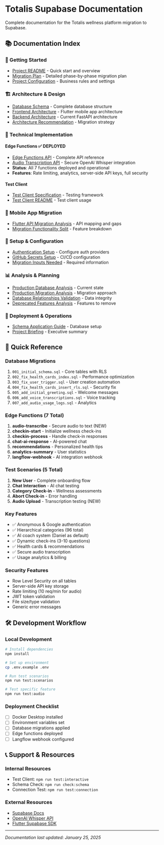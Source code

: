 # Totalis Supabase Documentation

Complete documentation for the Totalis wellness platform migration to Supabase.

## 📚 Documentation Index

### 🎯 Getting Started
- [Project README](../README.md) - Quick start and overview
- [Migration Plan](../migration-plan.md) - Detailed phase-by-phase migration plan
- [Project Configuration](../PROJECT-CONFIG.md) - Business rules and settings

### 🏗️ Architecture & Design
- [Database Schema](../supabase-database-schema.md) - Complete database structure
- [Frontend Architecture](../frontend-architecture.md) - Flutter mobile app architecture
- [Backend Architecture](../backend-architecture.md) - Current FastAPI architecture
- [Architecture Recommendation](../architecture-recommendation.md) - Migration strategy

### 🔧 Technical Implementation

#### Edge Functions ✅ DEPLOYED
- [Edge Functions API](../EDGE_FUNCTIONS_API.md) - Complete API reference
- [Audio Transcription API](audio-transcription-api.md) - Secure OpenAI Whisper integration
- **Status**: All 7 functions deployed and operational
- **Features**: Rate limiting, analytics, server-side API keys, full security

#### Test Client
- [Test Client Specification](../supabase-test-client-specification.md) - Testing framework
- [Test Client README](../src/test-client/README.md) - Test client usage

### 📱 Mobile App Migration
- [Flutter API Migration Analysis](../flutter-api-migration-analysis.md) - API mapping and gaps
- [Migration Functionality Split](../migration-functionality-split.md) - Feature breakdown

### 🔐 Setup & Configuration
- [Authentication Setup](../AUTH_SETUP.md) - Configure auth providers
- [GitHub Secrets Setup](../GITHUB_SECRETS_SETUP.md) - CI/CD configuration
- [Migration Inputs Needed](../MIGRATION-INPUTS-NEEDED.md) - Required information

### 📊 Analysis & Planning
- [Production Database Analysis](../production-database-analysis.md) - Current state
- [Production Migration Analysis](../production-migration-analysis.md) - Migration approach
- [Database Relationships Validation](../database-relationships-validation.md) - Data integrity
- [Deprecated Features Analysis](../deprecated-features-analysis.md) - Features to remove

### 🚀 Deployment & Operations
- [Schema Application Guide](../SCHEMA_APPLICATION.md) - Database setup
- [Project Briefing](../project-briefing.md) - Executive summary

## 📝 Quick Reference

### Database Migrations
1. `001_initial_schema.sql` - Core tables with RLS
2. `002_fix_health_cards_index.sql` - Performance optimization
3. `003_fix_user_trigger.sql` - User creation automation
4. `004_fix_health_cards_insert_rls.sql` - Security fix
5. `005_add_initial_greeting.sql` - Welcome messages
6. `006_add_voice_transcriptions.sql` - Voice tracking
7. `007_add_audio_usage_logs.sql` - Analytics

### Edge Functions (7 Total)
1. **audio-transcribe** - Secure audio to text (NEW)
2. **checkin-start** - Initialize wellness check-ins
3. **checkin-process** - Handle check-in responses
4. **chat-ai-response** - AI-powered chat
5. **recommendations** - Personalized health tips
6. **analytics-summary** - User statistics
7. **langflow-webhook** - AI integration webhook

### Test Scenarios (5 Total)
1. **New User** - Complete onboarding flow
2. **Chat Interaction** - AI chat testing
3. **Category Check-in** - Wellness assessments
4. **Abort Check-in** - Error handling
5. **Audio Upload** - Transcription testing (NEW)

### Key Features
- ✅ Anonymous & Google authentication
- ✅ Hierarchical categories (96 total)
- ✅ AI coach system (Daniel as default)
- ✅ Dynamic check-ins (3-10 questions)
- ✅ Health cards & recommendations
- ✅ Secure audio transcription
- ✅ Usage analytics & billing

### Security Features
- Row Level Security on all tables
- Server-side API key storage
- Rate limiting (10 req/min for audio)
- JWT token validation
- File size/type validation
- Generic error messages

## 🛠️ Development Workflow

### Local Development
```bash
# Install dependencies
npm install

# Set up environment
cp .env.example .env

# Run test scenarios
npm run test:scenarios

# Test specific feature
npm run test:audio
```

### Deployment Checklist
- [ ] Docker Desktop installed
- [ ] Environment variables set
- [ ] Database migrations applied
- [ ] Edge functions deployed
- [ ] Langflow webhook configured

## 📞 Support & Resources

### Internal Resources
- Test Client: `npm run test:interactive`
- Schema Check: `npm run check:schema`
- Connection Test: `npm run test:connection`

### External Resources
- [Supabase Docs](https://supabase.com/docs)
- [OpenAI Whisper API](https://platform.openai.com/docs/guides/speech-to-text)
- [Flutter Supabase SDK](https://pub.dev/packages/supabase_flutter)

---

*Documentation last updated: January 25, 2025*